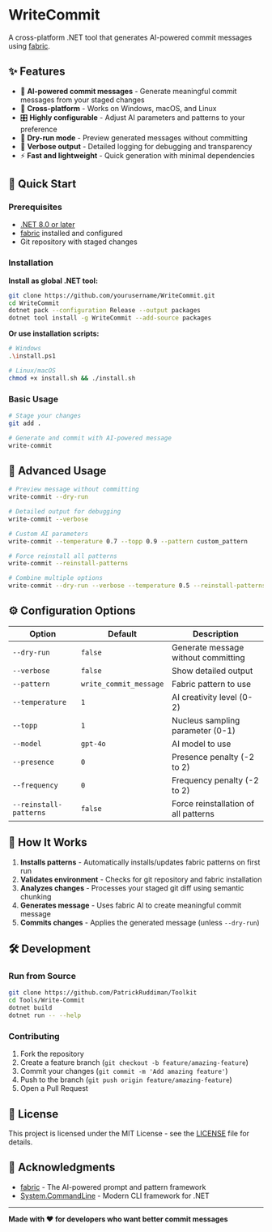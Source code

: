 # WriteCommit

A cross-platform .NET tool that generates AI-powered commit messages using [fabric](https://github.com/danielmiessler/fabric).

## ✨ Features

- 🤖 **AI-powered commit messages** - Generate meaningful commit messages from your staged changes
- 🔄 **Cross-platform** - Works on Windows, macOS, and Linux
- 🎛️ **Highly configurable** - Adjust AI parameters and patterns to your preference
- 🧪 **Dry-run mode** - Preview generated messages without committing
- 📝 **Verbose output** - Detailed logging for debugging and transparency
- ⚡ **Fast and lightweight** - Quick generation with minimal dependencies

## 🚀 Quick Start

### Prerequisites

- [.NET 8.0 or later](https://dotnet.microsoft.com/download)
- [fabric](https://github.com/danielmiessler/fabric) installed and configured
- Git repository with staged changes

### Installation

**Install as global .NET tool:**
```bash
git clone https://github.com/yourusername/WriteCommit.git
cd WriteCommit
dotnet pack --configuration Release --output packages
dotnet tool install -g WriteCommit --add-source packages
```

**Or use installation scripts:**
```bash
# Windows
.\install.ps1

# Linux/macOS  
chmod +x install.sh && ./install.sh
```

### Basic Usage

```bash
# Stage your changes
git add .

# Generate and commit with AI-powered message
write-commit
```

## 🎯 Advanced Usage

```bash
# Preview message without committing
write-commit --dry-run

# Detailed output for debugging
write-commit --verbose

# Custom AI parameters
write-commit --temperature 0.7 --topp 0.9 --pattern custom_pattern

# Force reinstall all patterns
write-commit --reinstall-patterns

# Combine multiple options
write-commit --dry-run --verbose --temperature 0.5 --reinstall-patterns
```

## ⚙️ Configuration Options

| Option | Default | Description |
|--------|---------|-------------|
| `--dry-run` | `false` | Generate message without committing |
| `--verbose` | `false` | Show detailed output |
| `--pattern` | `write_commit_message` | Fabric pattern to use |
| `--temperature` | `1` | AI creativity level (0-2) |
| `--topp` | `1` | Nucleus sampling parameter (0-1) |
| `--model` | `gpt-4o` | AI model to use |
| `--presence` | `0` | Presence penalty (-2 to 2) |
| `--frequency` | `0` | Frequency penalty (-2 to 2) |
| `--reinstall-patterns` | `false` | Force reinstallation of all patterns |

## 🔧 How It Works

1. **Installs patterns** - Automatically installs/updates fabric patterns on first run
2. **Validates environment** - Checks for git repository and fabric installation
3. **Analyzes changes** - Processes your staged git diff using semantic chunking
4. **Generates message** - Uses fabric AI to create meaningful commit message
5. **Commits changes** - Applies the generated message (unless `--dry-run`)

## 🛠️ Development

### Run from Source
```bash
git clone https://github.com/PatrickRuddiman/Toolkit
cd Tools/Write-Commit
dotnet build
dotnet run -- --help
```

### Contributing
1. Fork the repository
2. Create a feature branch (`git checkout -b feature/amazing-feature`)
3. Commit your changes (`git commit -m 'Add amazing feature'`)
4. Push to the branch (`git push origin feature/amazing-feature`)
5. Open a Pull Request

## 📝 License

This project is licensed under the MIT License - see the [LICENSE](LICENSE) file for details.

## 🙏 Acknowledgments

- [fabric](https://github.com/danielmiessler/fabric) - The AI-powered prompt and pattern framework
- [System.CommandLine](https://github.com/dotnet/command-line-api) - Modern CLI framework for .NET

---

**Made with ❤️ for developers who want better commit messages**
